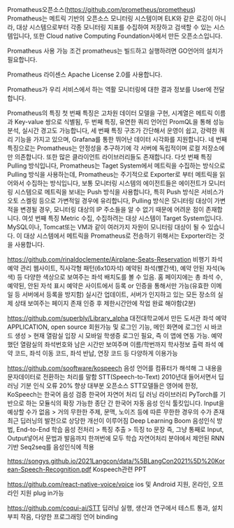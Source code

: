 Promatheus오픈소스(https://github.com/prometheus/prometheus)
Promatheus는 메트릭 기반의 오픈소스 모니터링 시스템이며 ELK와 같은 로깅이 아니라, 
대상 시스템으로부터 각종 모니터링 지표를 수집하여 저장하고 검색할 수 있는 시스템입니다, 
또한 Cloud native Computing Foundation사에서 만든 오픈소스입니다.

Promatheus 사용 가능 조건
promatheus는 빌드하고 실행하려면 GO언어의 설치가 필요합니다. 

Promatheus 라이센스 
Apache License 2.0를 사용합니다.

Promatheus가 우리 서비스에서 하는 역활
모니터링에 대한 결과 정보를 User에 전달합니다.

Promatheus의 특징
첫 번째 특징은 고차원 데이터 모델을 구현, 시계열은 메트릭 이름과 Key-value 쌍으로 식별됨, 두 번째 특징, 유연한 쿼리 언어인 PromQL을 통해 성능 분석, 실시간 경고도 가능합니다, 
세 번째 특징 구조가 간단해서 운영이 쉽고, 강력한 쿼리 기능을 가지고 있으며, Grafana를 통한 뛰어난 데이터 시각화를 지원합니다. 
네 번째 특징으로는 Promatheus는 안정성을 추구하기에 각 서버에 독립적이며 로컬 저장소에만 의존합니다. 또한 많은 클라이언트 라이브러리들도 존재합니다. 
다섯 번째 특징 Pulling 방식입니다, Promatheus는 Taget System에서 메트릭을 수집하는 방식으로 Pulling 방식을 사용하는데, Promatheus는 주기적으로 Exporter로 부터 메트릭을 읽어와서 수집하는 방식입니다, 보통 모니터링 시스템의 에이전트들은 에이전트가 모니터링 시스템으로 메트릭을 보내는 Push 방식을 사용합니다, 특히 Push 방식은 서비스가 오토 스켈링 등으로 가변적일 경우에 유리합니다, Pulling 방식은 모니터링 대상이 가변적을 변경될 경우, 모니터링 대상의 IP 주소들을 알 수 없기 때문에 어려운 점이 존재합니다. 
여섯 번째 특징 Metric 수집, 수집하려는 대상 시스템이 Target System입니다. MySQL이나, Tomcat또는 VM과 같이 여러가지 자원이 모니터링 대상이 될 수 있습니다. 이 대상 시스템에서 메트릭을 Promatheus로 전송하기 위해서는 Exporter라는 것을 사용합니다. 



https://github.com/rinaldoclemente/Airplane-Seats-Reservation
비행기 좌석 예약 관리 웹사이트,
직사각형 패턴(6x10자석) 예약된 좌석(빨간색), 예약 안된 자석(녹색) 등 다양한 색상으로
보여주는 좌석 배치도를 볼 수 있음. 홈 페이지에는 총 좌석 수, 예약된, 안된 자석 표시
예약은 사이트에서 등록 or 인증을 통해서만 가능(유효한 이메일 등 서버에서 등록을 방지함)
실시간 업데이트, 서버가 인지하고 있는 모든 장소의 실제 상태 보여주는 페이지 존재
인증 후 제한시간안에 작업 완료 해야함(2분)

https://github.com/superbly/Library_alpha
대전대학교에서 만든 도서관 좌석 예약 APPLICATION, open source
회원가능 및 로그인 기능, 
메인 화면에 로그인 시 바코드 생성 > 현재 열람실 입장 시 모바일 학생증 로그인 필요,
즉 이 앱에 연동 가능. 
예약했던 열람실의 좌석번호와 남은 시간만 보여주며 이름/학번까지 학사정보 출력
좌석 예약 코드, 좌석 이동 코드, 좌석 반납, 연장 코드 등 다양하게 이용가능

https://github.com/sooftware/kospeech
음성 언어를 컴퓨터가 해석해 그 내용을 문자데이터로 전환하는 처리를 말함 
STT(Speech-to-Text)
2010년대 들어서면서 딥러닝 기분 인식 오류 20% 향상
대부분 오픈소스 STT모델들은 영어에 한정, KoSpeech는 한국어 음성 검증
한국어 자연어 처리 딥 러닝 라이브러리 PyTorch를 기반으로 하는 모듈식의 확장 가능한 종단 간 한국어 자동 음성 인식 툴킷입니다.
Input을 예상할 수가 없음 > 거의 무한한 주제, 문맥, 노이즈 등에 따른 무한한 경우의 수가 존재
최근 딥러닝의 발전으로 상당한 개선이 이루어짐
Deep Learning Boom 음성인식 방법, End-to-End 학습
음성 전처리 > 특징 추출 > 득징 to 문장
즉, 그냥 통째로 Input, Output넣어서 문법과 발음까지 한꺼번에 모두 학습
자연어처리 분야에서 제안된 RNN기반 Seq2seq를 음성인식에 적용

https://songys.github.io/2021Langcon/data/%5BLangCon2021%5D%20Korean-Speech-Recognition.pdf Kospeech관련 PPT

https://github.com/react-native-voice/voice
ios 및 Android 지원, 온라인, 오프라인 지원
plug in가능

https://github.com/coqui-ai/STT
딥러닝 실행, 생산과 연구에서 테스트 통과, 설치 부피 작음, 다양한 프로그래밍 언어 binding

